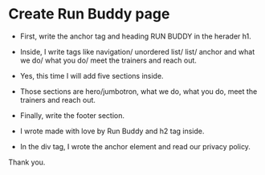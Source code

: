 # Create Run Buddy page

* First, write the anchor tag and heading RUN BUDDY in the herader h1.

* Inside, I write tags like navigation/ unordered list/ list/ anchor and what we do/ what you do/ meet the trainers and reach out.

* Yes, this time I will add five sections inside.

* Those sections are hero/jumbotron, what we do, what you do, meet the trainers and reach out.

* Finally, write the footer section.

* I wrote made with love by Run Buddy and h2 tag inside.

* In the div tag, I wrote the anchor element and read our privacy policy.

Thank you.